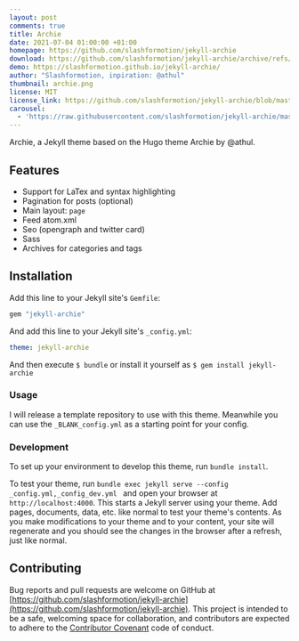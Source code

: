 ```yaml
---
layout: post
comments: true
title: Archie
date: 2021-07-04 01:00:00 +01:00
homepage: https://github.com/slashformotion/jekyll-archie
download: https://github.com/slashformotion/jekyll-archie/archive/refs/heads/main.zip
demo: https://slashformotion.github.io/jekyll-archie/
author: "Slashformotion, inpiration: @athul"
thumbnail: archie.png
license: MIT
license_link: https://github.com/slashformotion/jekyll-archie/blob/master/LICENSE.txt
carousel:
  - 'https://raw.githubusercontent.com/slashformotion/jekyll-archie/master/screenshot.png'
---
```


Archie, a Jekyll theme based on the Hugo theme Archie by @athul.

## Features

* Support for LaTex and syntax highlighting
* Pagination for posts (optional)
* Main layout: `page`
* Feed atom.xml
* Seo (opengraph and twitter card)
* Sass
* Archives for categories and tags

## Installation

Add this line to your Jekyll site's `Gemfile`:

```ruby
gem "jekyll-archie"
```

And add this line to your Jekyll site's `_config.yml`:

```yaml
theme: jekyll-archie
```

And then execute `$ bundle` or install it yourself as `$ gem install jekyll-archie`

### Usage

I will release a template repository to use with this theme.
Meanwhile you can use the `_BLANK_config.yml` as a starting point for your config.

### Development

To set up your environment to develop this theme, run `bundle install`.

To test your theme, run `bundle exec jekyll serve --config _config.yml,_config_dev.yml ` and open your browser at `http://localhost:4000`. This starts a Jekyll server using your theme. Add pages, documents, data, etc. like normal to test your theme's contents. As you make modifications to your theme and to your content, your site will regenerate and you should see the changes in the browser after a refresh, just like normal.

## Contributing

Bug reports and pull requests are welcome on GitHub at [https://github.com/slashformotion/jekyll-archie](https://github.com/slashformotion/jekyll-archie). 
This project is intended to be a safe, welcoming space for collaboration, and contributors are expected to adhere to the [Contributor Covenant](http://contributor-covenant.org) code of conduct.
